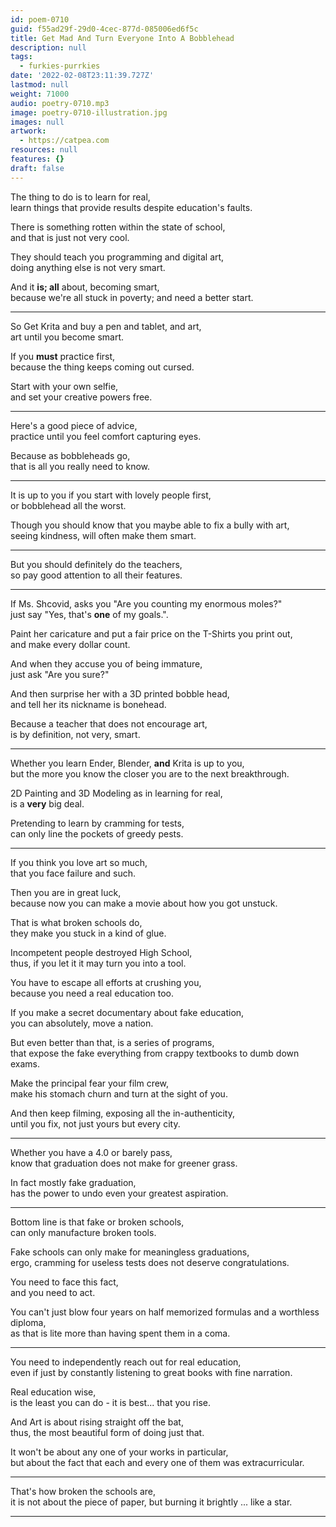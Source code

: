 ```yaml
---
id: poem-0710
guid: f55ad29f-29d0-4cec-877d-085006ed6f5c
title: Get Mad And Turn Everyone Into A Bobblehead
description: null
tags:
  - furkies-purrkies
date: '2022-02-08T23:11:39.727Z'
lastmod: null
weight: 71000
audio: poetry-0710.mp3
image: poetry-0710-illustration.jpg
images: null
artwork:
  - https://catpea.com
resources: null
features: {}
draft: false
---
```


The thing to do is to learn for real,\
learn things that provide results despite education's faults.

There is something rotten within the state of school,\
and that is just not very cool.

They should teach you programming and digital art,\
doing anything else is not very smart.

And it **is; all** about, becoming smart,\
because we're all stuck in poverty; and need a better start.

---

So Get Krita and buy a pen and tablet, and art,\
art until you become smart.

If you **must** practice first,\
because the thing keeps coming out cursed.

Start with your own selfie,\
and set your creative powers free.

---

Here's a good piece of advice,\
practice until you feel comfort capturing eyes.

Because as bobbleheads go,\
that is all you really need to know.

---

It is up to you if you start with lovely people first,\
or bobblehead all the worst.

Though you should know that you maybe able to fix a bully with art,\
seeing kindness, will often make them smart.

---

But you should definitely do the teachers,\
so pay good attention to all their features.

---

If Ms. Shcovid, asks you "Are you counting my enormous moles?"\
just say "Yes, that's **one** of my goals.".

Paint her caricature and put a fair price on the T-Shirts you print out,\
and make every dollar count.

And when they accuse you of being immature,\
just ask "Are you sure?"

And then surprise her with a 3D printed bobble head,\
and tell her its nickname is bonehead.

Because a teacher that does not encourage art,\
is by definition, not very, smart.

---

Whether you learn Ender, Blender, **and** Krita is up to you,\
but the more you know the closer you are to the next breakthrough.

2D Painting and 3D Modeling as in learning for real,\
is a **very** big deal.

Pretending to learn by cramming for tests,\
can only line the pockets of greedy pests.

---

If you think you love art so much,\
that you face failure and such.

Then you are in great luck,\
because now you can make a movie about how you got unstuck.

That is what broken schools do,\
they make you stuck in a kind of glue.

Incompetent people destroyed High School,\
thus, if you let it it may turn you into a tool.

You have to escape all efforts at crushing you,\
because you need a real education too.

If you make a secret documentary about fake education,\
you can absolutely, move a nation.

But even better than that, is a series of programs,\
that expose the fake everything from crappy textbooks to dumb down exams.

Make the principal fear your film crew,\
make his stomach churn and turn at the sight of you.

And then keep filming, exposing all the in-authenticity,\
until you fix, not just yours but every city.

---

Whether you have a 4.0 or barely pass,\
know that graduation does not make for greener grass.

In fact mostly fake graduation,\
has the power to undo even your greatest aspiration.

---

Bottom line is that fake or broken schools,\
can only manufacture broken tools.

Fake schools can only make for meaningless graduations,\
ergo, cramming for useless tests does not deserve congratulations.

You need to face this fact,\
and you need to act.

You can't just blow four years on half memorized formulas and a worthless diploma,\
as that is lite more than having spent them in a coma.

---

You need to independently reach out for real education,\
even if just by constantly listening to great books with fine narration.

Real education wise,\
is the least you can do - it is best... that you rise.

And Art is about rising straight off the bat,\
thus, the most beautiful form of doing just that.

It won't be about any one of your works in particular,\
but about the fact that each and every one of them was extracurricular.

---

That's how broken the schools are,\
it is not about the piece of paper, but burning it brightly ... like a star.

---
